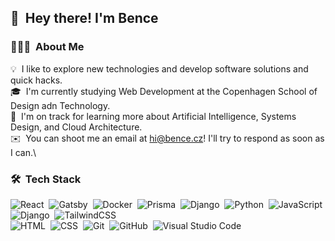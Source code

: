  ## 👋 &nbsp;Hey there! I'm Bence

 
### 👨🏻‍💻 &nbsp;About Me
💡 &nbsp;I like to explore new technologies and develop software solutions and quick hacks.\
🎓 &nbsp;I'm currently studying Web Development at the Copenhagen School of Design adn Technology.\
🌱 &nbsp;I'm on track for learning more about Artificial Intelligence, Systems Design, and Cloud Architecture.\
✉️ &nbsp;You can shoot me an email at hi@bence.cz! I'll try to respond as soon as I can.\


### 🛠 &nbsp;Tech Stack
![React](https://img.shields.io/badge/-React-05122A?style=flat&logo=react)&nbsp;
![Gatsby](https://img.shields.io/badge/-Gatsby-05122A?style=flat&logo=gatsby)&nbsp;
![Docker](https://img.shields.io/badge/-Docker-05122A?style=flat&logo=docker)&nbsp;
![Prisma](https://img.shields.io/badge/-Prisma-05122A?style=flat&logo=prisma)&nbsp;
![Django](https://img.shields.io/badge/-Django-05122A?style=flat&logo=django)&nbsp;
![Python](https://img.shields.io/badge/-Python-05122A?style=flat&logo=python)&nbsp;
![JavaScript](https://img.shields.io/badge/-JavaScript-05122A?style=flat&logo=javascript)&nbsp;
![Django](https://img.shields.io/badge/-Django-05122A?style=flat&logo=django&logoColor=092E20)&nbsp;
![TailwindCSS](https://img.shields.io/badge/-TailwindCSS-05122A?style=flat&logo=tailwindcss)\
![HTML](https://img.shields.io/badge/-HTML-05122A?style=flat&logo=HTML5)&nbsp;
![CSS](https://img.shields.io/badge/-CSS-05122A?style=flat&logo=CSS3&logoColor=1572B6)&nbsp;
![Git](https://img.shields.io/badge/-Git-05122A?style=flat&logo=git)&nbsp;
![GitHub](https://img.shields.io/badge/-GitHub-05122A?style=flat&logo=github)&nbsp;
![Visual Studio Code](https://img.shields.io/badge/-Visual%20Studio%20Code-05122A?style=flat&logo=visual-studio-code&logoColor=007ACC)&nbsp;
